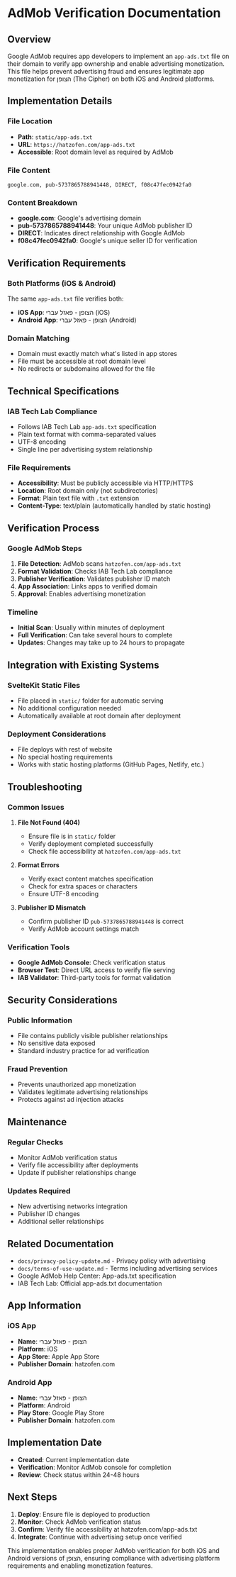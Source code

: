 # AdMob Verification Documentation

## Overview
Google AdMob requires app developers to implement an `app-ads.txt` file on their domain to verify app ownership and enable advertising monetization. This file helps prevent advertising fraud and ensures legitimate app monetization for הצופן (The Cipher) on both iOS and Android platforms.

## Implementation Details

### File Location
- **Path**: `static/app-ads.txt`
- **URL**: `https://hatzofen.com/app-ads.txt`
- **Accessible**: Root domain level as required by AdMob

### File Content
```
google.com, pub-5737865788941448, DIRECT, f08c47fec0942fa0
```

### Content Breakdown
- **google.com**: Google's advertising domain
- **pub-5737865788941448**: Your unique AdMob publisher ID
- **DIRECT**: Indicates direct relationship with Google AdMob
- **f08c47fec0942fa0**: Google's unique seller ID for verification

## Verification Requirements

### Both Platforms (iOS & Android)
The same `app-ads.txt` file verifies both:
- **iOS App**: הצופן - פאזל עברי (iOS)
- **Android App**: הצופן - פאזל עברי (Android)

### Domain Matching
- Domain must exactly match what's listed in app stores
- File must be accessible at root domain level
- No redirects or subdomains allowed for the file

## Technical Specifications

### IAB Tech Lab Compliance
- Follows IAB Tech Lab `app-ads.txt` specification
- Plain text format with comma-separated values
- UTF-8 encoding
- Single line per advertising system relationship

### File Requirements
- **Accessibility**: Must be publicly accessible via HTTP/HTTPS
- **Location**: Root domain only (not subdirectories)
- **Format**: Plain text file with `.txt` extension
- **Content-Type**: text/plain (automatically handled by static hosting)

## Verification Process

### Google AdMob Steps
1. **File Detection**: AdMob scans `hatzofen.com/app-ads.txt`
2. **Format Validation**: Checks IAB Tech Lab compliance
3. **Publisher Verification**: Validates publisher ID match
4. **App Association**: Links apps to verified domain
5. **Approval**: Enables advertising monetization

### Timeline
- **Initial Scan**: Usually within minutes of deployment
- **Full Verification**: Can take several hours to complete
- **Updates**: Changes may take up to 24 hours to propagate

## Integration with Existing Systems

### SvelteKit Static Files
- File placed in `static/` folder for automatic serving
- No additional configuration needed
- Automatically available at root domain after deployment

### Deployment Considerations
- File deploys with rest of website
- No special hosting requirements
- Works with static hosting platforms (GitHub Pages, Netlify, etc.)

## Troubleshooting

### Common Issues
1. **File Not Found (404)**
   - Ensure file is in `static/` folder
   - Verify deployment completed successfully
   - Check file accessibility at `hatzofen.com/app-ads.txt`

2. **Format Errors**
   - Verify exact content matches specification
   - Check for extra spaces or characters
   - Ensure UTF-8 encoding

3. **Publisher ID Mismatch**
   - Confirm publisher ID `pub-5737865788941448` is correct
   - Verify AdMob account settings match

### Verification Tools
- **Google AdMob Console**: Check verification status
- **Browser Test**: Direct URL access to verify file serving
- **IAB Validator**: Third-party tools for format validation

## Security Considerations

### Public Information
- File contains publicly visible publisher relationships
- No sensitive data exposed
- Standard industry practice for ad verification

### Fraud Prevention
- Prevents unauthorized app monetization
- Validates legitimate advertising relationships
- Protects against ad injection attacks

## Maintenance

### Regular Checks
- Monitor AdMob verification status
- Verify file accessibility after deployments
- Update if publisher relationships change

### Updates Required
- New advertising networks integration
- Publisher ID changes
- Additional seller relationships

## Related Documentation
- `docs/privacy-policy-update.md` - Privacy policy with advertising
- `docs/terms-of-use-update.md` - Terms including advertising services
- Google AdMob Help Center: App-ads.txt specification
- IAB Tech Lab: Official app-ads.txt documentation

## App Information

### iOS App
- **Name**: הצופן - פאזל עברי
- **Platform**: iOS
- **App Store**: Apple App Store
- **Publisher Domain**: hatzofen.com

### Android App
- **Name**: הצופן - פאזל עברי  
- **Platform**: Android
- **Play Store**: Google Play Store
- **Publisher Domain**: hatzofen.com

## Implementation Date
- **Created**: Current implementation date
- **Verification**: Monitor AdMob console for completion
- **Review**: Check status within 24-48 hours

## Next Steps
1. **Deploy**: Ensure file is deployed to production
2. **Monitor**: Check AdMob verification status
3. **Confirm**: Verify file accessibility at hatzofen.com/app-ads.txt
4. **Integrate**: Continue with advertising setup once verified

This implementation enables proper AdMob verification for both iOS and Android versions of הצופן, ensuring compliance with advertising platform requirements and enabling monetization features. 